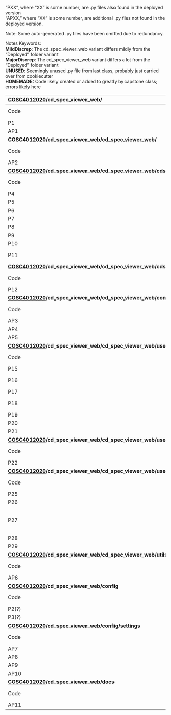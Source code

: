   
“PXX”, where “XX” is some number, are .py files also found in the deployed version  
“APXX,” where “XX” is some number, are additional .py files not found in the deployed version.

Note: Some auto-generated .py files have been omitted due to redundancy.

Notes Keywords:  
**MildDiscrep**: The cd\_spec\_viewer\_web variant differs mildly from the “Deployed” folder variant  
**MajorDiscrep**: The cd\_spec\_viewer\_web variant differs a lot from the “Deployed” folder variant  
**UNUSED**: Seemingly unused .py file from last class, probably just carried over from cookiecutter  
**HOMEMADE:** Code likely created or added to greatly by capstone class; errors likely here

| [COSC4012020](https://github.com/drsimonread/COSC4012020)/cd\_spec\_viewer\_web/ |  |  |  |  |  |
| :---- | ----- | :---: | :---: | :---: | ----- |
| Code | File | Done | Teamwork | QA Trace | Notes |
| P1 | ~~manage.py~~ |  |  |  | **MildDiscrep** |
| AP1 | merge\_production\_dotenvs\_in\_dotenv.py |  |  |  |  |
| [**COSC4012020**](https://github.com/drsimonread/COSC4012020)**/cd\_spec\_viewer\_web/cd\_spec\_viewer\_web/** |  |  |  |  |  |
| Code | File | Done | Teamwork | QA Trace | Notes |
| AP2 | conftest.py |  |  |  |  |
| [**COSC4012020**](https://github.com/drsimonread/COSC4012020)**/cd\_spec\_viewer\_web/cd\_spec\_viewer\_web/cdspec/** |  |  |  |  |  |
| Code | File | Done | Teamwork | QA Trace | Notes |
| P4 | ~~admin.py~~ |  |  |  |  |
| P5 | ~~apps.py~~ |  |  |  | **MildDiscrep** |
| P6 | ~~forms.py~~ |  |  |  | **MildDiscrep** |
| P7 | ~~models.py~~ |  |  |  | **MajorDiscrep** |
| P8 | ~~tests.py~~ |  |  |  | **UNUSED** |
| P9 | ~~urls.py~~ |  |  |  | **MajorDiscrep** |
| P10 | ~~util.py~~ |  |  |  | **HOMEMADE** |
| P11 | ~~views.py~~ |  |  |  | **MajorDiscrep; HOMEMADE** |
| [**COSC4012020**](https://github.com/drsimonread/COSC4012020)**/cd\_spec\_viewer\_web/cd\_spec\_viewer\_web/cdspec/migrations** |  |  |  |  |  |
| Code | File | Done | Teamwork | QA Trace | Notes |
| P12 | ~~0001\_initial.py~~ |  |  |  | **MildDiscrep;** |
| [**COSC4012020**](https://github.com/drsimonread/COSC4012020)**/cd\_spec\_viewer\_web/cd\_spec\_viewer\_web/contrib/sites/migrations** |  |  |  |  |  |
| Code | File | Done | Teamwork | QA Trace | Notes |
| AP3 | 0001\_initial.py |  |  |  |  |
| AP4 | 0002\_alter\_domain\_unique.py |  |  |  |  |
| AP5 | 0003\_set\_site\_domain\_and\_name.py |  |  |  |  |
| [**COSC4012020**](https://github.com/drsimonread/COSC4012020)**/cd\_spec\_viewer\_web/cd\_spec\_viewer\_web/users** |  |  |  |  |  |
| Code | File | Done | Teamwork | QA Trace | Notes |
| P15 | ~~adapters.py~~ |  |  |  |  |
| P16 | ~~admin.py~~ |  |  |  | **MajorDiscrep; Homemade** |
| P17 | ~~apps.py~~ |  |  |  | **MildDiscrep;** |
| P18 | ~~forms.py~~ |  |  |  | **MildDiscrp; HOMEMADE?** |
| P19 | ~~models.py~~ |  |  |  |  |
| P20 | ~~urls.py~~ |  |  |  |  |
| P21 | ~~views.py~~ |  |  |  |  |
| [**COSC4012020**](https://github.com/drsimonread/COSC4012020)**/cd\_spec\_viewer\_web/cd\_spec\_viewer\_web/users/migrations** |  |  |  |  |  |
| Code | File | Done | Teamwork | QA Trace | Notes |
| P22 | ~~0001\_initial.py~~ |  |  |  |  |
| [**COSC4012020**](https://github.com/drsimonread/COSC4012020)**/cd\_spec\_viewer\_web/cd\_spec\_viewer\_web/users/tests** |  |  |  |  |  |
| Code | File | Done | Teamwork | QA Trace | Notes |
| P25 | ~~factories.py~~ |  |  |  |  |
|  P26 | ~~test\_forms.py~~ |  |  |  |  |
| P27 | ~~test\_models.py~~ |  |  |  | **MildDiscrep; (missing import pytest)** |
| P28 | ~~test\_urls.py~~ |  |  |  |  |
| P29 | ~~test\_views.py~~ |  |  |  |  |
| [**COSC4012020**](https://github.com/drsimonread/COSC4012020)**/cd\_spec\_viewer\_web/cd\_spec\_viewer\_web/utils** |  |  |  |  |  |
| Code | File | Done | Teamwork | QA Trace | Notes |
| AP6 | context\_processors.py |  |  |  |  |
| [**COSC4012020**](https://github.com/drsimonread/COSC4012020)**/cd\_spec\_viewer\_web/config** |  |  |  |  |  |
| Code | File | Done | Teamwork | QA Trace | Notes |
| P2(?) | urls.py |  |  |  |  |
| P3(?) | wsgi.py |  |  |  |  |
| [**COSC4012020**](https://github.com/drsimonread/COSC4012020)**/cd\_spec\_viewer\_web/config/settings** |  |  |  |  |  |
| Code | File | Done | Teamwork | QA Trace | Notes |
| AP7 | base.py |  |  |  |  |
| AP8 | local.py |  |  |  |  |
| AP9 | production.py |  |  |  |  |
| AP10 | test.py |  |  |  |  |
| [**COSC4012020**](https://github.com/drsimonread/COSC4012020)**/cd\_spec\_viewer\_web/docs** |  |  |  |  |  |
| Code | File | Done | Teamwork | QA Trace | Notes |
| AP11 | conf.py |  |  |  |  |

